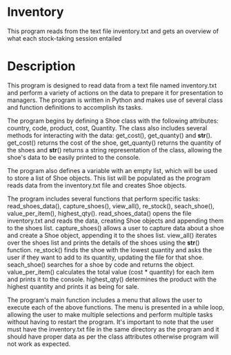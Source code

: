 # Inventory
This program reads from the text file inventory.txt and gets an overview of what each stock-taking session entailed
# Description
This program is designed to read data from a text file named inventory.txt and perform a variety of actions on the data to prepare it for presentation to managers. The program is written in Python and makes use of several class and function definitions to accomplish its tasks.

The program begins by defining a Shoe class with the following attributes: country, code, product, cost, Quantity. The class also includes several methods for interacting with the data: get_cost(), get_quanty() and __str__(). get_cost() returns the cost of the shoe, get_quanty() returns the quantity of the shoes and __str__() returns a string representation of the class, allowing the shoe's data to be easily printed to the console.

The program also defines a variable with an empty list, which will be used to store a list of Shoe objects. This list will be populated as the program reads data from the inventory.txt file and creates Shoe objects.

The program includes several functions that perform specific tasks: read_shoes_data(), capture_shoes(), view_all(), re_stock(), seach_shoe(), value_per_item(), highest_qty(). read_shoes_data() opens the file inventory.txt and reads the data, creating Shoe objects and appending them to the shoes list. capture_shoes() allows a user to capture data about a shoe and create a Shoe object, appending it to the shoes list. view_all() iterates over the shoes list and prints the details of the shoes using the __str__() function. re_stock() finds the shoe with the lowest quantity and asks the user if they want to add to its quantity, updating the file for that shoe. seach_shoe() searches for a shoe by code and returns the object. value_per_item() calculates the total value (cost * quantity) for each item and prints it to the console. highest_qty() determines the product with the highest quantity and prints it as being for sale.

The program's main function includes a menu that allows the user to execute each of the above functions. The menu is presented in a while loop, allowing the user to make multiple selections and perform multiple tasks without having to restart the program. It's important to note that the user must have the inventory.txt file in the same directory as the program and it should have proper data as per the class attributes otherwise program will not work as expected.
